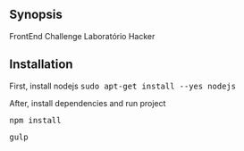 ## Synopsis

FrontEnd Challenge Laboratório Hacker


## Installation

First, install nodejs
<tt>sudo apt-get install --yes nodejs</tt>

After, install dependencies and run project

<tt>npm install</tt>

<tt>gulp</tt>
